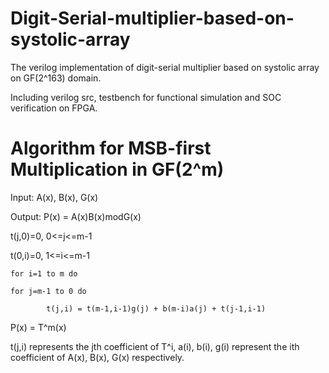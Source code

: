 # Digit-Serial-multiplier-based-on-systolic-array
The verilog implementation of digit-serial multiplier based on systolic array on GF(2^163) domain.

Including verilog src, testbench for functional simulation and SOC verification on FPGA.

# Algorithm for MSB-first Multiplication in GF(2^m)
Input: A(x), B(x), G(x)

Output: P(x) = A(x)B(x)modG(x)

t(j,0)=0, 0<=j<=m-1

t(0,i)=0, 1<=i<=m-1

    for i=1 to m do

	for j=m-1 to 0 do
	
            t(j,i) = t(m-1,i-1)g(j) + b(m-i)a(j) + t(j-1,i-1)
      
P(x) = T^m(x)

t(j,i) represents the jth coefficient of T^i, a(i), b(i), g(i) represent the ith coefficient of A(x), B(x), G(x) respectively.
		 
 

